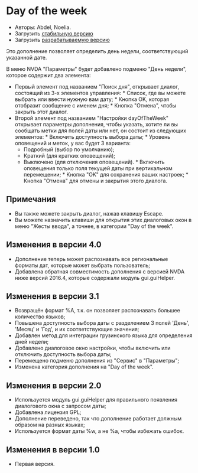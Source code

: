 # Day of the week #
*	 Авторы: Abdel, Noelia.
*	 Загрузить [стабильную версию][1]
*	 Загрузить [разрабатываемую версию][2]

Это дополнение позволяет определить день недели, соответствующий указанной
дате.

В меню NVDA "Параметры" будет добавлено подменю "День недели", которое содержит два элемента:


*	 Первый элемент под названием "Поиск дня", открывает диалог, состоящий из 3-х элементов управления:
	*	 Список, где вы можете выбрать или ввести нужную вам дату;
	*	 Кнопка OK, которая отобразит сообщение с именем дня;
	*	 Кнопка "Отмена", чтобы закрыть этот диалог.
*	 Второй элемент под названием "Настройки dayOfTheWeek" открывает параметры дополнения, чтобы указать, хотите ли вы сообщать метки для полей даты или нет, он состоит из следующих элементов:
	*	Включить доступность выбора даты;
	*	Уровень оповещений и меток, у вас будет 3 варианта:
		*	Подробный (выбор по умолчанию);
		*	Краткий (для кратких оповещений);
		*	Выключено (для отключения оповещений).
	*	Включить оповещения только поля текущей даты при вертикальном перемещении;
	*	Кнопка "OK" для сохранения ваших настроек;
	*	Кнопка "Отмена" для отмены и закрытия этого диалога.


## Примечания ##

*	 Вы также можете закрыть диалог, нажав клавишу Escape.
*	 Вы можете назначить клавиши для открытия этих диалоговых окон в меню "Жесты ввода", а точнее, в категории "Day of the week".

## Изменения в версии 4.0 ##

*	 Дополнение теперь может распознавать все региональные форматы дат, которые может выбрать пользователь;
*	 Добавлена ​​обратная совместимость дополнения с версией NVDA ниже версий 2016.4, которые содержали модуль gui.guiHelper.

## Изменения в версии 3.1 ##

*	 Возвращён формат %A, т.к. он позволяет распознавать большее количество языков;
*	 Повышена доступность выбора даты с разделением 3 полей 'День', 'Месяц' и 'Год', и их соответствующие значения;
*	 Добавлен метод для интеграции грузинского языка для определения дней недели;
*	 Добавлено диалоговое окно настройки, чтобы включить или отключить доступность выбора даты;
*	 Перемещено подменю дополнения из "Сервис" в "Параметры";
*	 Изменена категория дополнения на "Day of the week".

## Изменения в версии 2.0 ##

*	 Используется модуль gui.guiHelper для правильного появления диалогового окна с запросом даты;
*	 Добавлена ​​лицензия GPL;
*	 Дополнение переведено, так что дополнение работает должным образом на разных языках;
*	 Используется формат даты %w, а не %a, чтобы избежать ошибок.

## Изменения в версии 1.0 ##

*	 Первая версия.

[1]: https://addons.nvda-project.org/files/get.php?file=dw

[2]: https://addons.nvda-project.org/files/get.php?file=dw-dev
